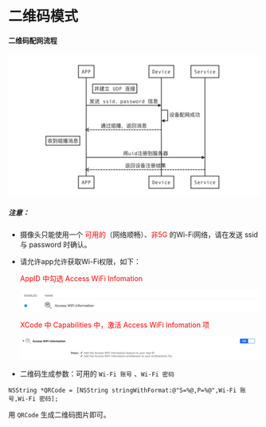 

# 二维码模式



#### 二维码配网流程

![Snip20190912_158](/localmd/assets/Snip20190912_158.png)



##### 注意：

- 摄像头只能使用一个 <font color=red>可用的</font>（网络顺畅）、<font color=red>非5G </font>的Wi-Fi网络，请在发送 ssid 与 password 时确认。

- 请允许app允许获取Wi-Fi权限，如下：

  <font color=red>AppID 中勾选  Access WiFi Infomation</font>

  ![Snip20190916_7](/localmd/assets/Snip20190916_8.png)

  <font color=red>XCode 中 Capabilities 中，激活 Access WiFi Infomation 项</font>

  ![Snip20190916_7](/localmd/assets/Snip20190916_7.png)

-  二维码生成参数：可用的 `Wi-Fi 账号` 、`Wi-Fi 密码`

  `NSString *QRCode = [NSString stringWithFormat:@"S=%@,P=%@",Wi-Fi 账号,Wi-Fi 密码];`

  用  `QRCode`  生成二维码图片即可。